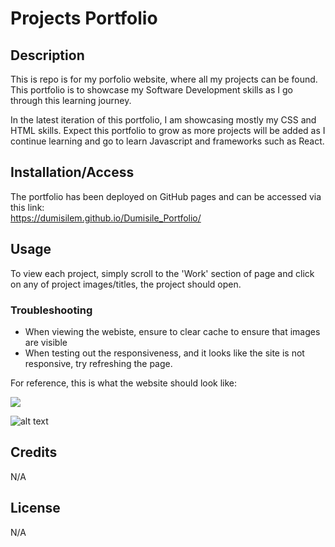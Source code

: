 # Projects Portfolio

## Description 

This is repo is for my porfolio website, where all my projects can be found. This portfolio is to showcase my Software Development skills as I go through this learning journey.
  

In the latest iteration of this portfolio, I am showcasing mostly my CSS and HTML skills. Expect this portfolio to grow as more projects will be added as I continue learning and go to learn Javascript and frameworks such as React.

## Installation/Access
The portfolio has been deployed on GitHub pages and can be accessed via this link:  
https://dumisilem.github.io/Dumisile_Portfolio/




## Usage 
To view each project, simply scroll to the 'Work' section of page and click on any of project images/titles, the project should open.     
### Troubleshooting
- When viewing the webiste, ensure to clear cache to ensure that images are visible
- When testing out the responsiveness, and it looks like the site is not responsive,
try  refreshing the page.

For reference, this is what the website should look like:  


![](https://github.com/DumisileM/Dumisile_Portfolio/blob/main/assets/images/Portfolio_GIF.gif)


![alt text](/assets/images/port_big_screen.png)







## Credits
N/A


## License
N/A
